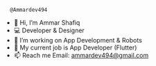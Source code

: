       @Ammardev494
- 👋 Hi, I’m Ammar Shafiq
- 💻 Developer & Designer 
- 👀 I’m working on App Development & Robots
- 🌱 My current job is App Developer (Flutter)
- 📫 Reach me Email: ammardev494@gmail.com

<!---
Ammardev494/Ammardev494 is a ✨ special ✨ repository because its `README.md` (this file) appears on your GitHub profile.
You can click the Preview link to take a look at your changes.
--->
